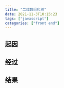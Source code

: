 ```yaml
---
title: "二维数组和树"
date: 2021-11-3T10:15:23
tags: ["javascript"]
categories: ["front end"]
---
```


## 起因

## 经过

## 结果

